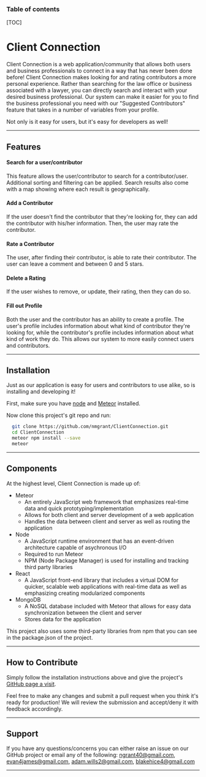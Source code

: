 ### Table of contents
[TOC]

Client Connection
===================

Client Connection is a web application/community that allows both users and business professionals to connect in a way that has never been done before! Client Connection makes looking for and rating contributors a more personal experience. Rather than searching for the law office or business associated with a lawyer, you can directly search and interact with your desired business professional. Our system can make it easier for you to find the business professional you need with our "Suggested Contributors" feature that takes in a number of variables from your profile. 

Not only is it easy for users, but it's easy for developers as well!


----------


Features
-------------



#### <i class="icon-search"></i> Search for a user/contributor

This feature allows the user/contributor to search for a contributor/user. Additional sorting and filtering can be applied. Search results also come with a map showing where each result is geographically.

#### <i class="icon-plus"></i> Add a Contributor

If the user doesn't find the contributor that they're looking for, they can add the contributor with his/her information. Then, the user may rate the contributor.

#### <i class="icon-star"></i> Rate a Contributor

The user, after finding their contributor, is able to rate their contributor. The user can leave a comment and between 0 and 5 stars.

#### <i class="icon-trash"></i> Delete a Rating

If the user wishes to remove, or update, their rating, then they can do so.

#### <i class="icon-user"></i> Fill out Profile

Both the user and the contributor has an ability to create a profile. The user's profile includes information about what kind of contributor they're looking for, while the contributor's profile includes information about what kind of work they do. This allows our system to more easily connect users and contributors.

----------


Installation
-------------------

Just as our application is easy for users and contributors to use alike, so is installing and developing it!

First, make sure you have [node](http://nodejs.org/download/) and [Meteor](http://meteor.com) installed.

Now clone this project's git repo and run:
```bash
  git clone https://github.com/nmgrant/ClientConnection.git
  cd ClientConnection
  meteor npm install --save
  meteor
```

----------


Components
-------------

At the highest level, Client Connection is made up of:

* Meteor
	* An entirely JavaScript web framework that emphasizes real-time data and quick prototyping/implementation
	* Allows for both client and server development of a web application
	* Handles the data between client and server as well as routing the application
* Node
	* A JavaScript runtime environment that has an event-driven architecture capable of asychronous I/O
	* Required to run Meteor
	* NPM (Node Package Manager) is used for installing and tracking third party libraries
* React
	* A JavaScript front-end library that includes a virtual DOM for quicker, scalable web applications with real-time data as well as emphasizing creating modularized components
* MongoDB
	* A NoSQL database included with Meteor that allows for easy data synchronization between the client and server
	* Stores data for the application

This project also uses some third-party libraries from npm that you can see in the package.json of the project.

----------


How to Contribute
--------------------

Simply follow the installation instructions above and give the project's [GitHub page a visit](https://github.com/nmgrant/ClientConnection).

Feel free to make any changes and submit a pull request when you think it's ready for production! We will review the submission and accept/deny it with feedback accordingly.

--------


Support
----------------

If you have any questions/concerns you can either raise an issue on our GitHub project or email any of the following: ngrant40@gmail.com, evan4james@gmail.com, adam.wills2@gmail.com, blakehice4@gmail.com

----